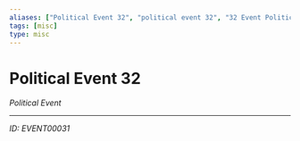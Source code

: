 ```yaml
---
aliases: ["Political Event 32", "political event 32", "32 Event Political"]
tags: [misc]
type: misc
---
```


# Political Event 32

*Political Event*

---
*ID: EVENT00031*
